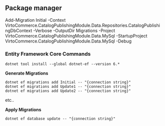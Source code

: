 
## Package manager 
Add-Migration Initial -Context VirtoCommerce.CatalogPublishingModule.Data.Repositories.CatalogPublishingDbContext  -Verbose -OutputDir Migrations -Project VirtoCommerce.CatalogPublishingModule.Data.MySql -StartupProject VirtoCommerce.CatalogPublishingModule.Data.MySql  -Debug



### Entity Framework Core Commands
```
dotnet tool install --global dotnet-ef --version 6.*
```

**Generate Migrations**

```
dotnet ef migrations add Initial -- "{connection string}"
dotnet ef migrations add Update1 -- "{connection string}"
dotnet ef migrations add Update2 -- "{connection string}"
```

etc..

**Apply Migrations**

`dotnet ef database update -- "{connection string}"`
